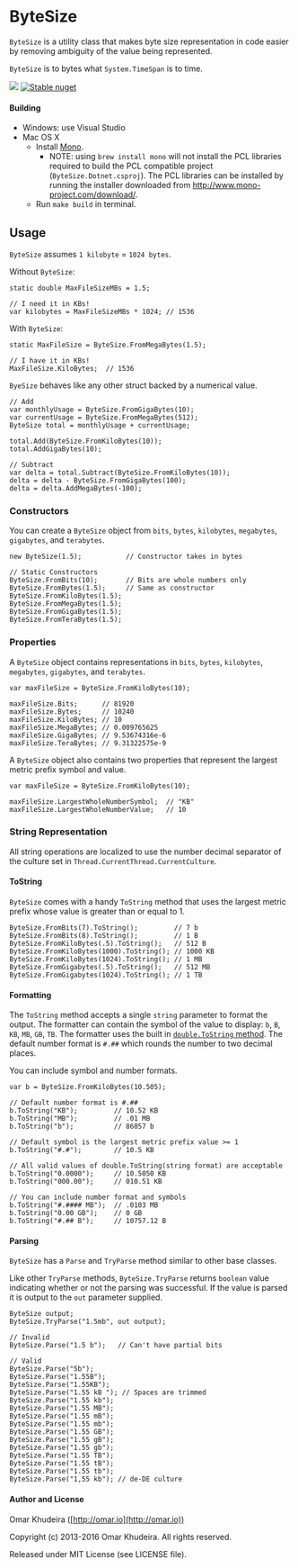 # ByteSize 

`ByteSize` is a utility class that makes byte size representation in code easier by removing ambiguity of the value being represented.

`ByteSize` is to bytes what `System.TimeSpan` is to time.

[![](https://travis-ci.org/omar/ByteSize.svg?branch=master)](https://travis-ci.org/omar/ByteSize)
[![Stable nuget](https://img.shields.io/nuget/v/ByteSize.svg)](https://www.nuget.org/packages/ByteSize/)

#### Building

* Windows: use Visual Studio
* Mac OS X
   * Install [Mono](http://www.mono-project.com/download/).
     * NOTE: using `brew install mono` will not install the PCL libraries required to build the PCL compatible project (`ByteSize.Dotnet.csproj`). The PCL libraries can be installed by running the installer downloaded from http://www.mono-project.com/download/. 
   * Run `make build` in terminal.

## Usage 

`ByteSize` assumes `1 kilobyte` = `1024 bytes`.

Without `ByteSize`:

```
static double MaxFileSizeMBs = 1.5;

// I need it in KBs!
var kilobytes = MaxFileSizeMBs * 1024; // 1536
```

With `ByteSize`:

```
static MaxFileSize = ByteSize.FromMegaBytes(1.5);

// I have it in KBs!
MaxFileSize.KiloBytes;  // 1536
```

`ByeSize` behaves like any other struct backed by a numerical value.

```
// Add
var monthlyUsage = ByteSize.FromGigaBytes(10);
var currentUsage = ByteSize.FromMegaBytes(512);
ByteSize total = monthlyUsage + currentUsage;

total.Add(ByteSize.FromKiloBytes(10));
total.AddGigaBytes(10);

// Subtract
var delta = total.Subtract(ByteSize.FromKiloBytes(10));
delta = delta - ByteSize.FromGigaBytes(100);
delta = delta.AddMegaBytes(-100);
```

### Constructors

You can create a `ByteSize` object from `bits`, `bytes`, `kilobytes`, `megabytes`, `gigabytes`, and `terabytes`.

```
new ByteSize(1.5);           // Constructor takes in bytes

// Static Constructors
ByteSize.FromBits(10);       // Bits are whole numbers only
ByteSize.FromBytes(1.5);     // Same as constructor
ByteSize.FromKiloBytes(1.5);
ByteSize.FromMegaBytes(1.5);
ByteSize.FromGigaBytes(1.5);
ByteSize.FromTeraBytes(1.5);
```

### Properties

A `ByteSize` object contains representations in `bits`, `bytes`, `kilobytes`, `megabytes`, `gigabytes`, and `terabytes`.

```
var maxFileSize = ByteSize.FromKiloBytes(10);

maxFileSize.Bits;      // 81920
maxFileSize.Bytes;     // 10240
maxFileSize.KiloBytes; // 10
maxFileSize.MegaBytes; // 0.009765625
maxFileSize.GigaBytes; // 9.53674316e-6
maxFileSize.TeraBytes; // 9.31322575e-9
```

A `ByteSize` object also contains two properties that represent the largest metric prefix symbol and value.

```
var maxFileSize = ByteSize.FromKiloBytes(10);

maxFileSize.LargestWholeNumberSymbol;  // "KB"
maxFileSize.LargestWholeNumberValue;   // 10
```

### String Representation

All string operations are localized to use the number decimal separator of the culture set in `Thread.CurrentThread.CurrentCulture`.

#### ToString

`ByteSize` comes with a handy `ToString` method that uses the largest metric prefix whose value is greater than or equal to 1.

```
ByteSize.FromBits(7).ToString();         // 7 b
ByteSize.FromBits(8).ToString();         // 1 B
ByteSize.FromKiloBytes(.5).ToString();   // 512 B
ByteSize.FromKiloBytes(1000).ToString(); // 1000 KB
ByteSize.FromKiloBytes(1024).ToString(); // 1 MB
ByteSize.FromGigabytes(.5).ToString();   // 512 MB
ByteSize.FromGigabytes(1024).ToString(); // 1 TB
```

#### Formatting

The `ToString` method accepts a single `string` parameter to format the output. The formatter can contain the symbol of the value to display: `b`, `B`, `KB`, `MB`, `GB`, `TB`. The formatter uses the built in [`double.ToString` method](http://msdn.microsoft.com/en-us/library/kfsatb94\(v=vs.110\).aspx). The default number format is `#.##` which rounds the number to two decimal places.

You can include symbol and number formats.

```
var b = ByteSize.FromKiloBytes(10.505);

// Default number format is #.##
b.ToString("KB");         // 10.52 KB
b.ToString("MB");         // .01 MB
b.ToString("b");          // 86057 b

// Default symbol is the largest metric prefix value >= 1
b.ToString("#.#");        // 10.5 KB

// All valid values of double.ToString(string format) are acceptable
b.ToString("0.0000");     // 10.5050 KB
b.ToString("000.00");     // 010.51 KB

// You can include number format and symbols
b.ToString("#.#### MB");  // .0103 MB
b.ToString("0.00 GB");    // 0 GB
b.ToString("#.## B");     // 10757.12 B
```

#### Parsing

`ByteSize` has a `Parse` and `TryParse` method similar to other base classes.

Like other `TryParse` methods, `ByteSize.TryParse` returns `boolean` value indicating whether or not the parsing was successful. If the value is parsed it is output to the `out` parameter supplied.

```
ByteSize output;
ByteSize.TryParse("1.5mb", out output);

// Invalid
ByteSize.Parse("1.5 b");   // Can't have partial bits

// Valid
ByteSize.Parse("5b");
ByteSize.Parse("1.55B");
ByteSize.Parse("1.55KB");
ByteSize.Parse("1.55 kB "); // Spaces are trimmed
ByteSize.Parse("1.55 kb");
ByteSize.Parse("1.55 MB");
ByteSize.Parse("1.55 mB");
ByteSize.Parse("1.55 mb");
ByteSize.Parse("1.55 GB");
ByteSize.Parse("1.55 gB");
ByteSize.Parse("1.55 gb");
ByteSize.Parse("1.55 TB");
ByteSize.Parse("1.55 tB");
ByteSize.Parse("1.55 tb");
ByteSize.Parse("1,55 kb"); // de-DE culture
```

#### Author and License

Omar Khudeira ([http://omar.io](http://omar.io))

Copyright (c) 2013-2016 Omar Khudeira. All rights reserved.

Released under MIT License (see LICENSE file).

